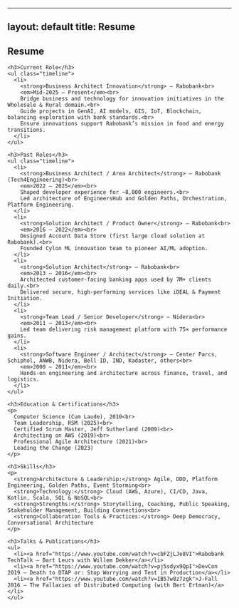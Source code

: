 
---
layout: default
title: Resume
---

<section class="section">
  <h2>Resume</h2>
  <div class="card">

    <h3>Current Role</h3>
    <ul class="timeline">
      <li>
        <strong>Business Architect Innovation</strong> — Rabobank<br>
        <em>Mid-2025 – Present</em><br>
        Bridge business and technology for innovation initiatives in the Wholesale & Rural domain.<br>
        Guide projects in GenAI, AI models, GIS, IoT, Blockchain, balancing exploration with bank standards.<br>
        Ensure innovations support Rabobank’s mission in food and energy transitions.
      </li>
    </ul>

    <h3>Past Roles</h3>
    <ul class="timeline">
      <li>
        <strong>Business Architect / Area Architect</strong> — Rabobank (Tech4Engineering)<br>
        <em>2022 – 2025</em><br>
        Shaped developer experience for ~8,000 engineers.<br>
        Led architecture of EngineersHub and Golden Paths, Orchestration, Platform Engineering.
      </li>
      <li>
        <strong>Solution Architect / Product Owner</strong> — Rabobank<br>
        <em>2016 – 2022</em><br>
        Designed Account Data Store (first large cloud solution at Rabobank).<br>
        Founded Cylon ML innovation team to pioneer AI/ML adoption.
      </li>
      <li>
        <strong>Solution Architect</strong> — Rabobank<br>
        <em>2013 – 2016</em><br>
        Architected customer-facing banking apps used by 7M+ clients daily.<br>
        Delivered secure, high-performing services like iDEAL & Payment Initiation.
      </li>
      <li>
        <strong>Team Lead / Senior Developer</strong> — Nidera<br>
        <em>2011 – 2013</em><br>
        Led team delivering risk management platform with 75× performance gains.
      </li>
      <li>
        <strong>Software Engineer / Architect</strong> — Center Parcs, Schiphol, ANWB, Nidera, Bell ID, IND, Kadaster, others<br>
        <em>2000 – 2011</em><br>
        Hands-on engineering and architecture across finance, travel, and logistics.
      </li>
    </ul>

    <h3>Education & Certifications</h3>
    <p>
      Computer Science (Cum Laude), 2010<br>
      Team Leadership, RSM (2025)<br>
      Certified Scrum Master, Jeff Sutherland (2009)<br>
      Architecting on AWS (2019)<br>
      Professional Agile Architecture (2021)<br>
      Leading the Change (2023)
    </p>

    <h3>Skills</h3>
    <p>
      <strong>Architecture & Leadership:</strong> Agile, DDD, Platform Engineering, Golden Paths, Event Storming<br>
      <strong>Technology:</strong> Cloud (AWS, Azure), CI/CD, Java, Kotlin, Scala, SQL & NoSQL<br>
      <strong>Strengths:</strong> Storytelling, Coaching, Public Speaking, Stakeholder Management, Building Connections<br>
      <strong>Collaboration Tools & Practices:</strong> Deep Democracy, Conversational Architecture
    </p>

    <h3>Talks & Publications</h3>
    <ul>
      <li><a href="https://www.youtube.com/watch?v=cbFZjLJe8VI">Rabobank TechTalk – Bart Leurs with Willem Dekker</a></li>
      <li><a href="https://www.youtube.com/watch?v=pj5sdyx9QpI">DevCon 2019 – Death to DTAP or: Stop Worrying and Test in Production</a></li>
      <li><a href="https://www.youtube.com/watch?v=IB57w8z7zgk">J-Fall 2016 – The Fallacies of Distributed Computing (with Bert Ertman)</a></li>
    </ul>
  </div>
</section>
